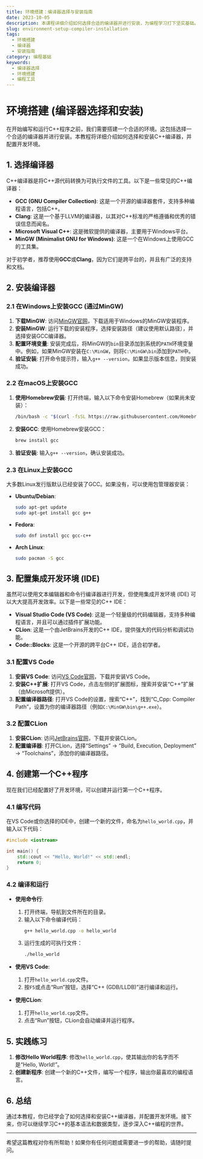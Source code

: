 ```yaml
---
title: 环境搭建：编译器选择与安装指南
date: 2023-10-05
description: 本课程详细介绍如何选择合适的编译器并进行安装，为编程学习打下坚实基础。
slug: environment-setup-compiler-installation
tags:
  - 环境搭建
  - 编译器
  - 安装指南
category: 编程基础
keywords:
  - 编译器选择
  - 环境搭建
  - 编程工具
---
```


# 环境搭建 (编译器选择和安装)

在开始编写和运行C++程序之前，我们需要搭建一个合适的环境。这包括选择一个合适的编译器并进行安装。本教程将详细介绍如何选择和安装C++编译器，并配置开发环境。

## 1. 选择编译器

C++编译器是将C++源代码转换为可执行文件的工具。以下是一些常见的C++编译器：

- **GCC (GNU Compiler Collection)**: 这是一个开源的编译器套件，支持多种编程语言，包括C++。
- **Clang**: 这是一个基于LLVM的编译器，以其对C++标准的严格遵循和优秀的错误信息而闻名。
- **Microsoft Visual C++**: 这是微软提供的编译器，主要用于Windows平台。
- **MinGW (Minimalist GNU for Windows)**: 这是一个在Windows上使用GCC的工具集。

对于初学者，推荐使用**GCC**或**Clang**，因为它们是跨平台的，并且有广泛的支持和文档。

## 2. 安装编译器

### 2.1 在Windows上安装GCC (通过MinGW)

1. **下载MinGW**: 访问[MinGW官网](https://mingw-w64.org/doku.php)，下载适用于Windows的MinGW安装程序。
2. **安装MinGW**: 运行下载的安装程序，选择安装路径（建议使用默认路径），并选择安装GCC编译器。
3. **配置环境变量**: 安装完成后，将MinGW的`bin`目录添加到系统的`PATH`环境变量中。例如，如果MinGW安装在`C:\MinGW`，则将`C:\MinGW\bin`添加到`PATH`中。
4. **验证安装**: 打开命令提示符，输入`g++ --version`，如果显示版本信息，则安装成功。

### 2.2 在macOS上安装GCC

1. **使用Homebrew安装**: 打开终端，输入以下命令安装Homebrew（如果尚未安装）：
   ```bash
   /bin/bash -c "$(curl -fsSL https://raw.githubusercontent.com/Homebrew/install/HEAD/install.sh)"
   ```
2. **安装GCC**: 使用Homebrew安装GCC：
   ```bash
   brew install gcc
   ```
3. **验证安装**: 输入`g++ --version`，确认安装成功。

### 2.3 在Linux上安装GCC

大多数Linux发行版默认已经安装了GCC。如果没有，可以使用包管理器安装：

- **Ubuntu/Debian**:
  ```bash
  sudo apt-get update
  sudo apt-get install gcc g++
  ```
- **Fedora**:
  ```bash
  sudo dnf install gcc gcc-c++
  ```
- **Arch Linux**:
  ```bash
  sudo pacman -S gcc
  ```

## 3. 配置集成开发环境 (IDE)

虽然可以使用文本编辑器和命令行编译器进行开发，但使用集成开发环境 (IDE) 可以大大提高开发效率。以下是一些常见的C++ IDE：

- **Visual Studio Code (VS Code)**: 这是一个轻量级的代码编辑器，支持多种编程语言，并且可以通过插件扩展功能。
- **CLion**: 这是一个由JetBrains开发的C++ IDE，提供强大的代码分析和调试功能。
- **Code::Blocks**: 这是一个开源的跨平台C++ IDE，适合初学者。

### 3.1 配置VS Code

1. **安装VS Code**: 访问[VS Code官网](https://code.visualstudio.com/)，下载并安装VS Code。
2. **安装C++扩展**: 打开VS Code，点击左侧的扩展图标，搜索并安装“C++”扩展（由Microsoft提供）。
3. **配置编译器路径**: 打开VS Code的设置，搜索“C++”，找到“C_Cpp: Compiler Path”，设置为你的编译器路径（例如`C:\MinGW\bin\g++.exe`）。

### 3.2 配置CLion

1. **安装CLion**: 访问[JetBrains官网](https://www.jetbrains.com/clion/)，下载并安装CLion。
2. **配置编译器**: 打开CLion，选择“Settings” -> “Build, Execution, Deployment” -> “Toolchains”，添加你的编译器路径。

## 4. 创建第一个C++程序

现在我们已经配置好了开发环境，可以创建并运行第一个C++程序。

### 4.1 编写代码

在VS Code或你选择的IDE中，创建一个新的文件，命名为`hello_world.cpp`，并输入以下代码：

```cpp
#include <iostream>

int main() {
    std::cout << "Hello, World!" << std::endl;
    return 0;
}
```

### 4.2 编译和运行

- **使用命令行**:
  1. 打开终端，导航到文件所在的目录。
  2. 输入以下命令编译代码：
     ```bash
     g++ hello_world.cpp -o hello_world
     ```
  3. 运行生成的可执行文件：
     ```bash
     ./hello_world
     ```

- **使用VS Code**:
  1. 打开`hello_world.cpp`文件。
  2. 按`F5`或点击“Run”按钮，选择“C++ (GDB/LLDB)”进行编译和运行。

- **使用CLion**:
  1. 打开`hello_world.cpp`文件。
  2. 点击“Run”按钮，CLion会自动编译并运行程序。

## 5. 实践练习

1. **修改Hello World程序**: 修改`hello_world.cpp`，使其输出你的名字而不是“Hello, World!”。
2. **创建新程序**: 创建一个新的C++文件，编写一个程序，输出你最喜欢的编程语言。

## 6. 总结

通过本教程，你已经学会了如何选择和安装C++编译器，并配置开发环境。接下来，你可以继续学习C++的基本语法和数据类型，逐步深入C++编程的世界。

---

希望这篇教程对你有所帮助！如果你有任何问题或需要进一步的帮助，请随时提问。